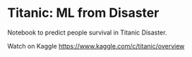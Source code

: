 # Titanic: ML from Disaster
Notebook to predict people survival in Titanic Disaster.



Watch on Kaggle https://www.kaggle.com/c/titanic/overview
